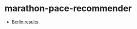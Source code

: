 # marathon-pace-recommender

- <a href="https://github.com/AndrewMillerOnline/marathon-results/tree/main/Berlin">Berlin results</a>

